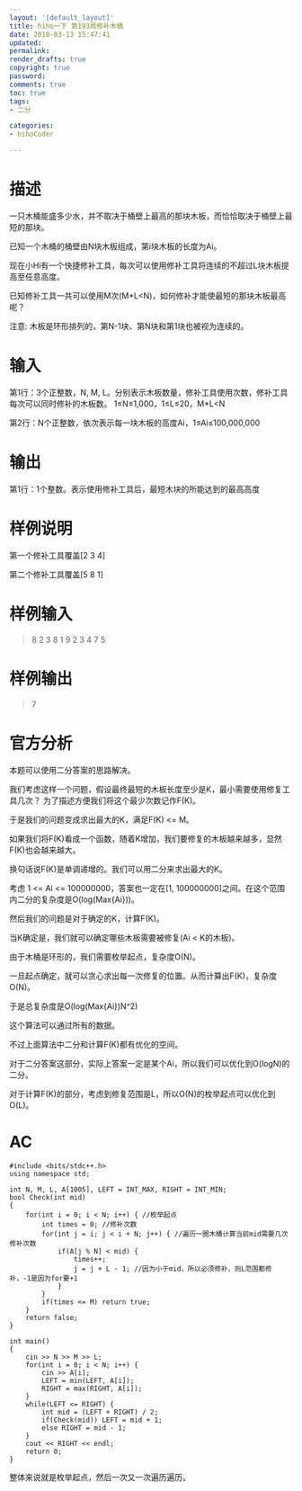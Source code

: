 ```yaml
---
layout: '[default_layout]'   
title: hiho一下 第193周修补木桶           
date: 2018-03-13 15:47:41  
updated: 
permalink: 
render_drafts: true
copyright: true
password: 
comments: true
toc: true                  
tags:                        
- 二分

categories:                  
- hihoCoder

---
```

# 描述
一只木桶能盛多少水，并不取决于桶壁上最高的那块木板，而恰恰取决于桶壁上最短的那块。

已知一个木桶的桶壁由N块木板组成，第i块木板的长度为Ai。

现在小Hi有一个快捷修补工具，每次可以使用修补工具将连续的不超过L块木板提高至任意高度。

已知修补工具一共可以使用M次(M*L<N)，如何修补才能使最短的那块木板最高呢？

注意: 木板是环形排列的，第N-1块、第N块和第1块也被视为连续的。
<!--more-->
# 输入
第1行：3个正整数，N, M, L。分别表示木板数量，修补工具使用次数，修补工具每次可以同时修补的木板数。 1≤N≤1,000，1≤L≤20，M*L<N

第2行：N个正整数，依次表示每一块木板的高度Ai，1≤Ai≤100,000,000

# 输出
第1行：1个整数。表示使用修补工具后，最短木块的所能达到的最高高度

# 样例说明
第一个修补工具覆盖[2 3 4]

第二个修补工具覆盖[5 8 1]

# 样例输入
>8 2 3
8 1 9 2 3 4 7 5

# 样例输出
>7

# 官方分析
本题可以使用二分答案的思路解决。

我们考虑这样一个问题，假设最终最短的木板长度至少是K，最小需要使用修复工具几次？ 为了描述方便我们将这个最少次数记作F(K)。

于是我们的问题变成求出最大的K，满足F(K) <= M。

如果我们将F(K)看成一个函数，随着K增加，我们要修复的木板越来越多，显然F(K)也会越来越大。

换句话说F(K)是单调递增的。我们可以用二分来求出最大的K。

考虑 1 <= Ai <= 100000000，答案也一定在[1, 100000000]之间。在这个范围内二分的复杂度是O(log(Max{Ai}))。

然后我们的问题是对于确定的K，计算F(K)。

当K确定是，我们就可以确定哪些木板需要被修复(Ai < K的木板)。

由于木桶是环形的，我们需要枚举起点，复杂度O(N)。

一旦起点确定，就可以贪心求出每一次修复的位置。从而计算出F(K)，复杂度O(N)。

于是总复杂度是O(log(Max{Ai})N^2)

这个算法可以通过所有的数据。

不过上面算法中二分和计算F(K)都有优化的空间。

对于二分答案这部分，实际上答案一定是某个Ai，所以我们可以优化到O(logN)的二分。

对于计算F(K)的部分，考虑到修复范围是L，所以O(N)的枚举起点可以优化到O(L)。

# AC
```
#include <bits/stdc++.h>
using namespace std;

int N, M, L, A[1005], LEFT = INT_MAX, RIGHT = INT_MIN;
bool Check(int mid)
{
    for(int i = 0; i < N; i++) { //枚举起点
        int times = 0; //修补次数
        for(int j = i; j < i + N; j++) { //遍历一圈木桶计算当前mid需要几次修补次数
            if(A[j % N] < mid) {
                times++;
                j = j + L - 1; //因为小于mid，所以必须修补，则L范围都修补，-1是因为for要+1
            }
        }
        if(times <= M) return true;
    }
    return false;
}

int main()
{
    cin >> N >> M >> L;
    for(int i = 0; i < N; i++) {
        cin >> A[i];
        LEFT = min(LEFT, A[i]);
        RIGHT = max(RIGHT, A[i]);
    }
    while(LEFT <= RIGHT) {
        int mid = (LEFT + RIGHT) / 2;
        if(Check(mid)) LEFT = mid + 1;
        else RIGHT = mid - 1;
    }
    cout << RIGHT << endl;
    return 0;
}
```
整体来说就是枚举起点，然后一次又一次遍历遍历。